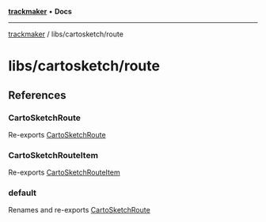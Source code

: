 [**trackmaker**](../../README.md) • **Docs**

***

[trackmaker](../../modules.md) / libs/cartosketch/route

# libs/cartosketch/route

## References

### CartoSketchRoute

Re-exports [CartoSketchRoute](namespaces/CartoSketch/namespaces/Routes/README.md#cartosketchroute)

### CartoSketchRouteItem

Re-exports [CartoSketchRouteItem](namespaces/CartoSketch/namespaces/Routes/README.md#cartosketchrouteitem)

### default

Renames and re-exports [CartoSketchRoute](namespaces/CartoSketch/namespaces/Routes/README.md#cartosketchroute)
